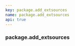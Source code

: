```yaml
---
key: package.add_extsources
name: package.add_extsources
api: true
---
```


### package.add_extsources
